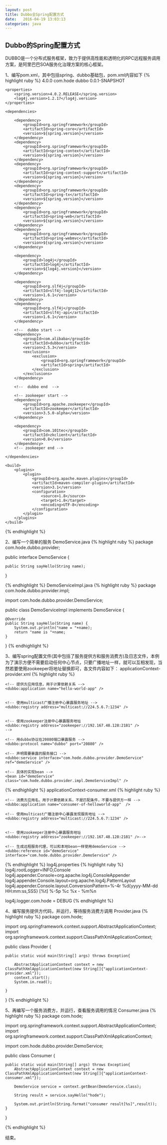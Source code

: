 ```yaml
---
layout: post
title: Dubbo全Spring配置方式
date:   2016-04-19 13:03:13
categories: java
---
```


## Dubbo的Spring配置方式

DUBBO是一个分布式服务框架，致力于提供高性能和透明化的RPC远程服务调用方案，是阿里巴巴SOA服务化治理方案的核心框架。

1、编写pom.xml，其中包括spring、dubbo基础包，pom.xml内容如下
{% highlight ruby %}
<project xmlns="http://maven.apache.org/POM/4.0.0" xmlns:xsi="http://www.w3.org/2001/XMLSchema-instance"
	xsi:schemaLocation="http://maven.apache.org/POM/4.0.0 http://maven.apache.org/xsd/maven-4.0.0.xsd">
	<modelVersion>4.0.0</modelVersion>
	<groupId>com.hode</groupId>
	<artifactId>dubbo</artifactId>
	<version>0.0.1-SNAPSHOT</version>

	<properties>
		<spring.version>4.0.2.RELEASE</spring.version>
		<log4j.version>1.2.17</log4j.version>
	</properties>
	
	<dependencies>
		
		<dependency>
			<groupId>org.springframework</groupId>
			<artifactId>spring-core</artifactId>
			<version>${spring.version}</version>
		</dependency>
		<dependency>
			<groupId>org.springframework</groupId>
			<artifactId>spring-context</artifactId>
			<version>${spring.version}</version>
		</dependency>
		<dependency>
			<groupId>org.springframework</groupId>
			<artifactId>spring-context-support</artifactId>
			<version>${spring.version}</version>
		</dependency>
		<dependency>
			<groupId>org.springframework</groupId>
			<artifactId>spring-tx</artifactId>
			<version>${spring.version}</version>
		</dependency>
		<dependency>
			<groupId>org.springframework</groupId>
			<artifactId>spring-web</artifactId>
			<version>${spring.version}</version>
		</dependency>
		<dependency>
			<groupId>org.springframework</groupId>
			<artifactId>spring-webmvc</artifactId>
			<version>${spring.version}</version>
		</dependency>
		
		<dependency>
			<groupId>log4j</groupId>
			<artifactId>log4j</artifactId>
			<version>${log4j.version}</version>
		</dependency>
		
		<dependency>
			<groupId>org.slf4j</groupId>
			<artifactId>slf4j-log4j12</artifactId>
			<version>1.6.1</version>
		</dependency>
		<dependency>
			<groupId>org.slf4j</groupId>
			<artifactId>slf4j-api</artifactId>
			<version>1.6.1</version>
		</dependency>
		
		<!--  dubbo start -->
		<dependency> 
		    <groupId>com.alibaba</groupId> 
		    <artifactId>dubbo</artifactId> 
		    <version>2.5.3</version> 
		    <exclusions> 
		        <exclusion> 
		            <groupId>org.springframework</groupId> 
		            <artifactId>spring</artifactId> 
		        </exclusion> 
		    </exclusions> 
		</dependency>
		
		<!--  dubbo end  -->
		
		<!-- zookeeper start --> 
		<dependency>
			<groupId>org.apache.zookeeper</groupId>
			<artifactId>zookeeper</artifactId>
			<version>3.5.0-alpha</version>
		</dependency>
		
		<dependency>
		    <groupId>com.101tec</groupId>
		    <artifactId>zkclient</artifactId>
		    <version>0.8</version>
		</dependency>
		<!-- zookeeper end -->
		
	</dependencies>

	<build>
		<plugins>
			<plugin>
				<groupId>org.apache.maven.plugins</groupId>
				<artifactId>maven-compiler-plugin</artifactId>
				<version>3.1</version>
				<configuration>
					<source>1.8</source>
					<target>1.8</target>
					<encoding>UTF-8</encoding>
				</configuration>
			</plugin>
		</plugins>
	</build>
</project>
{% endhighlight %}

2、编写一个简单的服务
DemoService.java
{% highlight ruby %}
package com.hode.dubbo.provider;

public interface DemoService {

	public String sayHello(String name);
	
}

{% endhighlight %}
DemoServiceImpl.java
{% highlight ruby %}
package com.hode.dubbo.provider.impl;

import com.hode.dubbo.provider.DemoService;

public class DemoServiceImpl implements DemoService {

	@Override
	public String sayHello(String name) {
		System.out.println("name = "+name);
		return "name is "+name;
	}

}
{% endhighlight %}

3、编写spring配置文件(其中包括了服务提供方和服务消费方)及日志文件，本例为了演示方便不需要启动任何中心节点，只要广播地址一样，就可以互相发现，当然若要使用zookeeper将地址替换即可，各文件内容如下：
applicationContext-provider.xml
{% highlight ruby %}
<?xml version="1.0" encoding="UTF-8"?>
<beans xmlns="http://www.springframework.org/schema/beans"
	xmlns:xsi="http://www.w3.org/2001/XMLSchema-instance" xmlns:dubbo="http://code.alibabatech.com/schema/dubbo"
	xsi:schemaLocation="http://www.springframework.org/schema/beans
        http://www.springframework.org/schema/beans/spring-beans.xsd
        http://code.alibabatech.com/schema/dubbo
        http://code.alibabatech.com/schema/dubbo/dubbo.xsd
        ">
	
	<!-- 提供方应用信息，用于计算依赖关系 -->
	<dubbo:application name="hello-world-app" />
	
	
	<!-- 使用multicast广播注册中心暴露服务地址 -->
	<dubbo:registry address="multicast://224.5.6.7:1234" />
	
	
	<!-- 使用zookeeper注册中心暴露服务地址 
	<dubbo:registry address="zookeeper://192.167.48.128:2181" />
	-->
	
	<!-- 用dubbo协议在20880端口暴露服务 -->
	<dubbo:protocol name="dubbo" port="20880" />
	
	<!-- 声明需要暴露的服务接口 -->
	<dubbo:service interface="com.hode.dubbo.provider.DemoService" ref="demoService" />
	
	<!-- 具体的实现bean -->
	<bean id="demoService" class="com.hode.dubbo.provider.impl.DemoServiceImpl" />
	
	
</beans>
{% endhighlight %}
applicationContext-consumer.xml
{% highlight ruby %}
<?xml version="1.0" encoding="UTF-8"?>
<beans xmlns="http://www.springframework.org/schema/beans"
    xmlns:xsi="http://www.w3.org/2001/XMLSchema-instance"
    xmlns:dubbo="http://code.alibabatech.com/schema/dubbo"
    xsi:schemaLocation="http://www.springframework.org/schema/beans http://www.springframework.org/schema/beans/spring-beans.xsd
	http://code.alibabatech.com/schema/dubbo http://code.alibabatech.com/schema/dubbo/dubbo.xsd">
 
    <!-- 消费方应用名，用于计算依赖关系，不是匹配条件，不要与提供方一样 -->
    <dubbo:application name="consumer-of-helloworld-app"  />
 
    <!-- 使用multicast广播注册中心暴露发现服务地址 -->
    <dubbo:registry address="multicast://224.5.6.7:1234" />
    
    
	<!-- 使用zookeeper注册中心暴露服务地址 
	<dubbo:registry address="zookeeper://192.167.48.128:2181" />-->
 
    <!-- 生成远程服务代理，可以和本地bean一样使用demoService -->
    <dubbo:reference id="demoService" interface="com.hode.dubbo.provider.DemoService" />
 
</beans>
{% endhighlight %}
log4j.properties
{% highlight ruby %}
log4j.rootLogger=INFO,Console
log4j.appender.Console=org.apache.log4j.ConsoleAppender
log4j.appender.Console.layout=org.apache.log4j.PatternLayout
log4j.appender.Console.layout.ConversionPattern=%-4r %d{yyyy-MM-dd HH:mm:ss,SSS} [%t] %-5p %c %x - %m%n

log4j.logger.com.hode = DEBUG
{% endhighlight %}

4、编写服务提供方代码，并运行，等待服务消费方调用
Provider.java
{% highlight ruby %}
package com.hode;

import org.springframework.context.support.AbstractApplicationContext;
import org.springframework.context.support.ClassPathXmlApplicationContext;

public class Provider {

	public static void main(String[] args) throws Exception{
		
		AbstractApplicationContext context = new ClassPathXmlApplicationContext(new String[]{"applicationContext-provider.xml"});
		context.start();
		System.in.read();
		
	}

}
{% endhighlight %}

5、再编写一个服务消费方，并运行，查看服务调用的情况
Consumer.java
{% highlight ruby %}
package com.hode;

import org.springframework.context.support.AbstractApplicationContext;
import org.springframework.context.support.ClassPathXmlApplicationContext;

import com.hode.dubbo.provider.DemoService;

public class Consumer {

	public static void main(String[] args) throws Exception{
		AbstractApplicationContext context = new ClassPathXmlApplicationContext(new String[]{"applicationContext-consumer.xml"});
		
		DemoService service = context.getBean(DemoService.class);
		
		String result = service.sayHello("hode");
		
		System.out.println(String.format("consumer result[%s]",result));
	}

}


{% endhighlight %}

结束。
